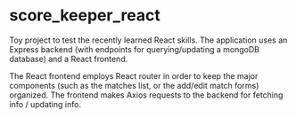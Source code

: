 # score_keeper_react

Toy project to test the recently learned React skills. The application uses an Express backend (with endpoints for querying/updating a mongoDB database) and a React frontend.

The React frontend employs React router in order to keep the major components (such as the matches list, or the add/edit match forms) organized.
The frontend makes Axios requests to the backend for fetching info / updating info.

